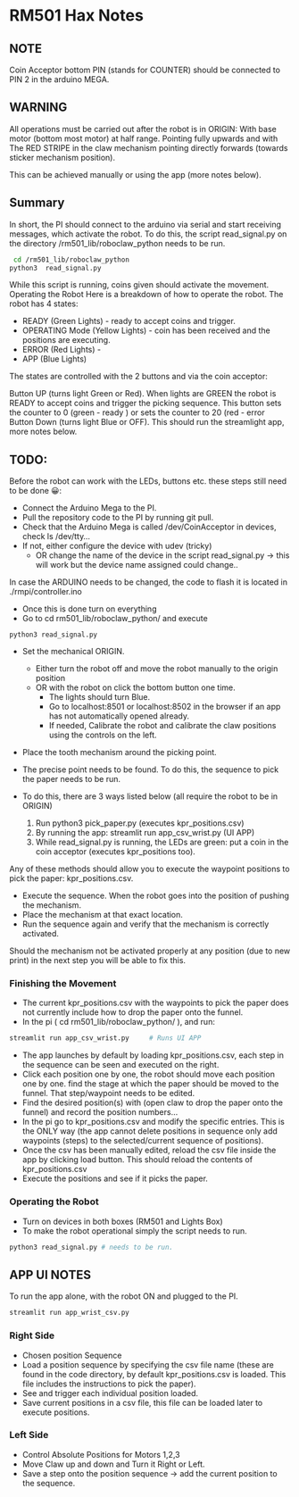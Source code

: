 # RM501 Hax Notes

## NOTE
Coin Acceptor bottom PIN (stands for COUNTER) should be connected to PIN 2 in the arduino MEGA.

## WARNING
All operations must be carried out after the robot is in ORIGIN: 
With base motor (bottom most motor) at half range.
Pointing fully upwards and with
The RED STRIPE in the claw mechanism pointing directly forwards (towards sticker mechanism position). 

This can be achieved manually or using the app (more notes below).

## Summary 

In short, the PI should connect to the arduino via serial and start receiving messages, which activate the robot. To do this, the script read_signal.py on the directory /rm501_lib/roboclaw_python needs to be run. 

```bash
 cd /rm501_lib/roboclaw_python
python3  read_signal.py
```


While this script is running, coins given should activate the movement. 
Operating the Robot
Here is a breakdown of how to operate the robot. The robot has 4 states:
- READY (Green Lights) - ready to accept coins and trigger.
- OPERATING Mode (Yellow Lights) - coin has been received and the positions are executing.
- ERROR (Red Lights) - 
- APP (Blue Lights) 

The states are controlled with the 2 buttons and via the coin acceptor:

Button UP (turns light Green or Red).
When lights are GREEN the robot is READY to accept coins and trigger the picking sequence. 
This button sets the counter to 0 (green - ready ) or sets the counter to 20 (red - error
Button Down (turns light Blue or OFF). 
This should run the streamlight app, more notes below. 













## TODO:
Before the robot can work with the LEDs, buttons etc. these steps still need to be done 😀:


- Connect the Arduino Mega to the PI.
- Pull the repository code to the PI by running git pull.
- Check that the Arduino Mega is called /dev/CoinAcceptor in devices, check ls /dev/tty…
- If not, either configure the device with udev (tricky) 
  - OR change the name of the device in the script read_signal.py ->  this will work but the device name assigned could change..


In case the ARDUINO needs to be changed, the code to flash it is located in ./rmpi/controller.ino

- Once this is done turn on everything
- Go to  cd rm501_lib/roboclaw_python/ and execute
```
python3 read_signal.py
```
- Set the mechanical ORIGIN. 
    - Either turn the robot off and move the robot manually to the origin position 
    - OR with the robot on click the bottom button one time.
        - The lights should turn Blue.
        - Go to localhost:8501 or localhost:8502 in the browser if an app has not automatically opened already.
        - If needed, Calibrate the robot and calibrate the claw positions using the controls on the left. 


- Place the tooth mechanism around the picking point. 
- The precise point needs to be found. To do this, the sequence to pick the paper needs to be run. 
- To do this, there are 3 ways listed below (all require the robot to be in ORIGIN)

  1. Run python3 pick_paper.py (executes kpr_positions.csv)
  2. By running the app: streamlit run app_csv_wrist.py (UI APP)
  3. While read_signal.py is running, the LEDs are green: put a coin in the coin acceptor (executes kpr_positions too).


Any of these methods should allow you to execute the waypoint positions to pick the paper: kpr_positions.csv.

- Execute the sequence. When the robot goes into the position of pushing the mechanism. 
- Place the mechanism at that exact location.
- Run the sequence again and verify that the mechanism is correctly activated. 


Should the mechanism not be activated properly at any position (due to new print) in the next step you will be able to fix this. 

### Finishing the Movement 

- The current kpr_positions.csv with the waypoints to pick the paper does not currently include how to drop the paper onto the funnel.
- In the pi ( cd rm501_lib/roboclaw_python/ ), and run:

```bash
streamlit run app_csv_wrist.py     # Runs UI APP
```

- The app launches by default by loading kpr_positions.csv, each step in the sequence can be seen and executed on the right. 
- Click each position one by one, the robot should move each position one by one. find the stage at which the paper should be moved to the funnel. That step/waypoint needs to be edited. 
- Find the desired position(s) with (open claw to drop the paper onto the funnel) and record the position numbers…
- In the pi go to kpr_positions.csv and modify the specific entries. This is the ONLY way (the app cannot delete positions in sequence only add waypoints (steps) to the selected/current sequence of positions). 
- Once the csv has been manually edited, reload the csv file inside the app by clicking load button. This should reload the contents of kpr_positions.csv
- Execute the positions and see if it picks the paper.

### Operating the Robot

- Turn on devices in both boxes (RM501 and Lights Box)
- To make the robot operational simply the script needs to run.

```bash
python3 read_signal.py # needs to be run. 
```


## APP UI NOTES

To run the app alone, with the robot ON and plugged to the PI. 

```bash
streamlit run app_wrist_csv.py
```

### Right Side

- Chosen position Sequence 
- Load a position sequence by specifying the csv file name (these are found in the code directory, by default kpr_positions.csv is loaded. This file includes the instructions to pick the paper).
- See and trigger each individual position loaded.
- Save current positions in a csv file, this file can be loaded later to execute positions. 

### Left Side

- Control Absolute Positions for Motors 1,2,3
- Move Claw up and down and Turn it Right or Left. 
- Save a step onto the position sequence -> add the current position to the sequence.
